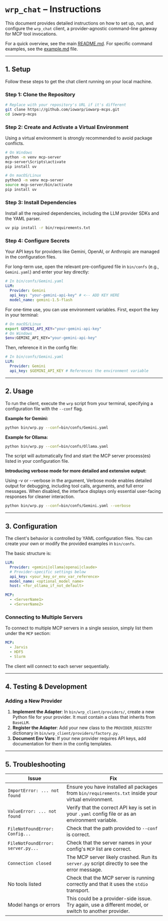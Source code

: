 # `wrp_chat` – Instructions

This document provides detailed instructions on how to set up, run, and configure the `wrp_chat` client, a provider-agnostic command-line gateway for MCP tool invocations.

For a quick overview, see the main [README.md](../README.md).
For specific command examples, see the [example.md](./example.md) file.

---

## 1. Setup

Follow these steps to get the chat client running on your local machine.

### Step 1: Clone the Repository
```bash
# Replace with your repository's URL if it's different
git clone https://github.com/iowarp/iowarp-mcps.git
cd iowarp-mcps
```

### Step 2: Create and Activate a Virtual Environment
Using a virtual environment is strongly recommended to avoid package conflicts.
```bash
# On Windows
python -m venv mcp-server
mcp-server\Scripts\activate 
pip install uv

# On macOS/Linux
python3 -m venv mcp-server
source mcp-server/bin/activate
pip install uv
```

### Step 3: Install Dependencies
Install all the required dependencies, including the LLM provider SDKs and the YAML parser.

```bash
uv pip install -r bin/requirements.txt
```

### Step 4: Configure Secrets
Your API keys for providers like Gemini, OpenAI, or Anthropic are managed in the configuration files.

For long-term use, open the relevant pre-configured file in `bin/confs` (e.g., `Gemini.yaml`) and enter your key directly:
```yaml
# In bin/confs/Gemini.yaml
LLM:
  Provider: Gemini
  api_key: "your-gemini-api-key" # <-- ADD KEY HERE
  model_name: gemini-1.5-flash
```

For one-time use, you can use environment variables. First, export the key in your terminal:
```bash
# On macOS/Linux
export GEMINI_API_KEY="your-gemini-api-key"
# On Windows
$env:GEMINI_API_KEY="your-gemini-api-key"
```
Then, reference it in the config file:
```yaml
# In bin/confs/Gemini.yaml
LLM:
  Provider: Gemini
  api_key: $GEMINI_API_KEY # References the environment variable
```

---

## 2. Usage

To run the client, execute the `wrp` script from your terminal, specifying a configuration file with the `--conf` flag.

**Example for Gemini:**
```bash
python bin/wrp.py --conf=bin/confs/Gemini.yaml
```

**Example for Ollama:**
```bash
python bin/wrp.py --conf=bin/confs/Ollama.yaml
```

The script will automatically find and start the MCP server process(es) listed in your configuration file.

**Introducing verbose mode for more detailed and extensive output:**

Using -v or --verbose in the argument, Verbose mode enables detailed output for debugging, including tool calls, arguments, and full error messages.
When disabled, the interface displays only essential user-facing responses for cleaner interaction.

```bash
python bin/wrp.py --conf=bin/confs/Gemini.yaml --verbose
```
---

## 3. Configuration

The client's behavior is controlled by YAML configuration files. You can create your own or modify the provided examples in `bin/confs`.

The basic structure is:
```yaml
LLM:
  Provider: <gemini|ollama|openai|claude>
  # Provider-specific settings below
  api_key: <your_key_or_env_var_reference>
  model_name: <optional_model_name>
  host: <for_ollama_if_not_default>

MCP:
  - <ServerName1>
  - <ServerName2>
```

### Connecting to Multiple Servers
To connect to multiple MCP servers in a single session, simply list them under the `MCP` section:
```yaml
MCP:
  - Jarvis
  - HDF5
  - Slurm
```
The client will connect to each server sequentially.

---

## 4. Testing & Development

### Adding a New Provider
1.  **Implement the Adapter**: In `bin/wrp_client/providers/`, create a new Python file for your provider. It must contain a class that inherits from `BaseLLM`.
2.  **Register the Adapter**: Add your new class to the `PROVIDER_REGISTRY` dictionary in `bin/wrp_client/providers/factory.py`.
3.  **Document Env Vars**: If your new provider requires API keys, add documentation for them in the config templates.

---

## 5. Troubleshooting

| Issue                      | Fix                                                                                             |
|----------------------------|-------------------------------------------------------------------------------------------------|
| `ImportError: ... not found` | Ensure you have installed all packages from `bin/requirements.txt` inside your virtual environment. |
| `ValueError: ... not found` | Verify that the correct API key is set in your `.yaml` config file or as an environment variable. |
| `FileNotFoundError: Config...` | Check that the path provided to `--conf` is correct.                                           |
| `FileNotFoundError: server.py...`| Check that the server names in your config's `MCP` list are correct.                        |
| `Connection closed`        | The MCP server likely crashed. Run its `server.py` script directly to see the error message. |
| No tools listed            | Check that the MCP server is running correctly and that it uses the `stdio` transport.          |
| Model hangs or errors      | This could be a provider-side issue. Try again, use a different model, or switch to another provider. | 